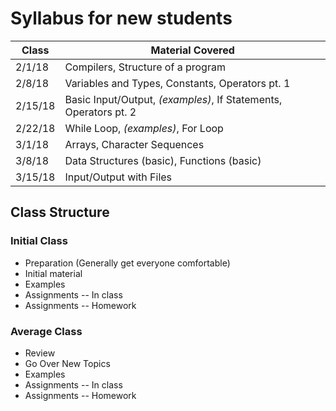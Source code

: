 # Syllabus for new students

 Class   | Material Covered
---------|-----------------
2/1/18   | Compilers, Structure of a program
2/8/18   | Variables and Types, Constants, Operators pt. 1
2/15/18  | Basic Input/Output, _(examples)_, If Statements, Operators pt. 2
2/22/18  | While Loop, _(examples)_, For Loop
3/1/18   | Arrays, Character Sequences
3/8/18   | Data Structures (basic), Functions (basic)
3/15/18  | Input/Output with Files

## Class Structure

### Initial Class
* Preparation (Generally get everyone comfortable)
* Initial material
* Examples
* Assignments -- In class
* Assignments -- Homework

### Average Class
* Review
* Go Over New Topics
* Examples
* Assignments -- In class
* Assignments -- Homework